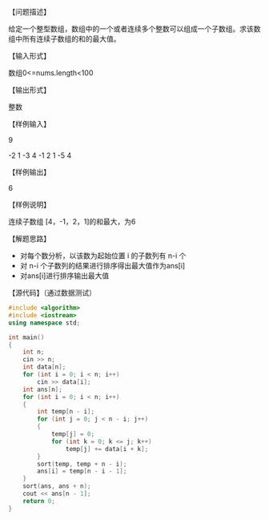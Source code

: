 【问题描述】

给定一个整型数组，数组中的一个或者连续多个整数可以组成一个子数组。求该数组中所有连续子数组的和的最大值。

【输入形式】

数组0<=nums.length<100

【输出形式】

整数

【样例输入】

9

-2 1 -3 4 -1 2 1 -5 4

【样例输出】

6

【样例说明】

连续子数组 [4，-1，2，1]的和最大，为6

【解题思路】

+ 对每个数分析，以该数为起始位置 i 的子数列有 n-i 个
+ 对 n-i 个子数列的结果进行排序得出最大值作为ans[i]
+ 对ans[i]进行排序输出最大值

【源代码】（通过数据测试）

```c++
#include <algorithm>
#include <iostream>
using namespace std;

int main()
{
	int n;
	cin >> n;
	int data[n];
	for (int i = 0; i < n; i++)
		cin >> data[i];
	int ans[n];
	for (int i = 0; i < n; i++)
	{
		int temp[n - i];
		for (int j = 0; j < n - i; j++)
		{
			temp[j] = 0;
			for (int k = 0; k <= j; k++)
				temp[j] += data[i + k];
		}
		sort(temp, temp + n - i);
		ans[i] = temp[n - i - 1];
	}
	sort(ans, ans + n);
	cout << ans[n - 1];
	return 0;
}
```

